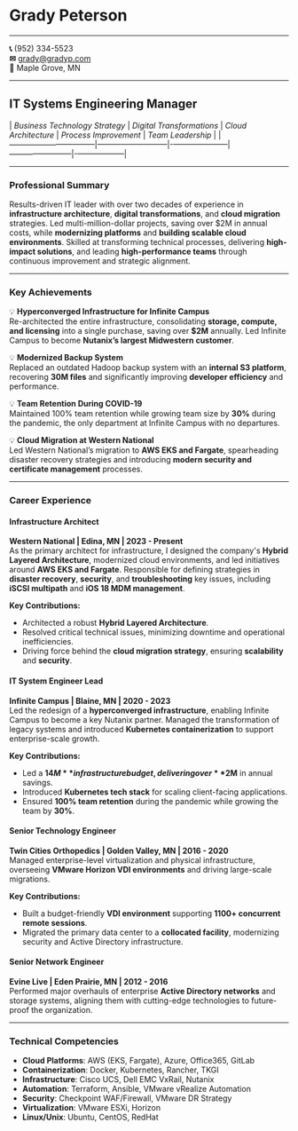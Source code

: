 # **Grady Peterson**

---

**📞** (952) 334-5523  
**✉** grady@gradyp.com  
**📍** Maple Grove, MN

---

## **IT Systems Engineering Manager**

| _Business Technology Strategy_ | _Digital Transformations_ | _Cloud Architecture_ | _Process Improvement_ | _Team Leadership_ |
|———————————|—————————|-———————|————————|-——————|

---

### **Professional Summary**

Results-driven IT leader with over two decades of experience in **infrastructure architecture**, **digital transformations**, and **cloud migration** strategies. Led multi-million-dollar projects, saving over $2M in annual costs, while **modernizing platforms** and **building scalable cloud environments**. Skilled at transforming technical processes, delivering **high-impact solutions**, and leading **high-performance teams** through continuous improvement and strategic alignment.

---

### **Key Achievements**

💡 **Hyperconverged Infrastructure for Infinite Campus**  
Re-architected the entire infrastructure, consolidating **storage, compute, and licensing** into a single purchase, saving over **$2M** annually. Led Infinite Campus to become **Nutanix’s largest Midwestern customer**.

💡 **Modernized Backup System**  
Replaced an outdated Hadoop backup system with an **internal S3 platform**, recovering **30M files** and significantly improving **developer efficiency** and performance.

💡 **Team Retention During COVID-19**  
Maintained 100% team retention while growing team size by **30%** during the pandemic, the only department at Infinite Campus with no departures.

💡 **Cloud Migration at Western National**  
Led Western National’s migration to **AWS EKS and Fargate**, spearheading disaster recovery strategies and introducing **modern security and certificate management** processes.

---

### **Career Experience**

#### **Infrastructure Architect**

**Western National | Edina, MN | 2023 - Present**  
As the primary architect for infrastructure, I designed the company's **Hybrid Layered Architecture**, modernized cloud environments, and led initiatives around **AWS EKS and Fargate**. Responsible for defining strategies in **disaster recovery**, **security**, and **troubleshooting** key issues, including **iSCSI multipath** and **iOS 18 MDM management**.

**Key Contributions:**

-   Architected a robust **Hybrid Layered Architecture**.
-   Resolved critical technical issues, minimizing downtime and operational inefficiencies.
-   Driving force behind the **cloud migration strategy**, ensuring **scalability** and **security**.

#### **IT System Engineer Lead**

**Infinite Campus | Blaine, MN | 2020 - 2023**  
Led the redesign of a **hyperconverged infrastructure**, enabling Infinite Campus to become a key Nutanix partner. Managed the transformation of legacy systems and introduced **Kubernetes containerization** to support enterprise-scale growth.

**Key Contributions:**

-   Led a **$14M** infrastructure budget, delivering over **$2M** in annual savings.
-   Introduced **Kubernetes tech stack** for scaling client-facing applications.
-   Ensured **100% team retention** during the pandemic while growing the team by **30%**.

#### **Senior Technology Engineer**

**Twin Cities Orthopedics | Golden Valley, MN | 2016 - 2020**  
Managed enterprise-level virtualization and physical infrastructure, overseeing **VMware Horizon VDI environments** and driving large-scale migrations.

**Key Contributions:**

-   Built a budget-friendly **VDI environment** supporting **1100+ concurrent remote sessions**.
-   Migrated the primary data center to a **collocated facility**, modernizing security and Active Directory infrastructure.

#### **Senior Network Engineer**

**Evine Live | Eden Prairie, MN | 2012 - 2016**  
Performed major overhauls of enterprise **Active Directory networks** and storage systems, aligning them with cutting-edge technologies to future-proof the organization.

---

### **Technical Competencies**

-   **Cloud Platforms**: AWS (EKS, Fargate), Azure, Office365, GitLab
-   **Containerization**: Docker, Kubernetes, Rancher, TKGI
-   **Infrastructure**: Cisco UCS, Dell EMC VxRail, Nutanix
-   **Automation**: Terraform, Ansible, VMware vRealize Automation
-   **Security**: Checkpoint WAF/Firewall, VMware DR Strategy
-   **Virtualization**: VMware ESXi, Horizon
-   **Linux/Unix**: Ubuntu, CentOS, RedHat
